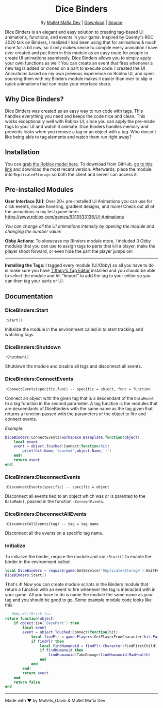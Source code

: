 <div align="center">
<h1>Dice Binders</h1>

By [Mullet Mafia Dev](https://www.roblox.com/groups/5018486/Mullet-Mafia-Dev#!/about) | [Download](https://www.roblox.com/library/5462736550/Dice-Binders) | [Source](https://github.com/Mullets-Gavin/DiceBinders)
</div>

Dice Binders is an elegant and easy solution to creating tag-based UI animations, functions, and events in your game. Inspired by Quenty's RDC 2020 talk on Binders, I realized I had been using that for animations & much more for a bit now, so it only makes sense to compile every animation I have ever created and put them in this module as an easy route for people to create UI animations seamlessly. Dice Binders allows you to simply apply your own functions as well! You can create an event that fires whenever a new tag is added or cloned on a part to execute code. I created the UI Animations based on my own previous experience on Roblox UI, and open sourcing them with my Binders module makes it easier than ever to slip in quick animations that can make your interface sharp.

## Why Dice Binders?
Dice Binders was created as an easy way to run code with tags. This handles everything you need and keeps the code nice and clean. This works exceptionally well with Roblox UI, since you can apply the pre-made tags to your UI and watch it animate. Dice Binders handles memory and prevents leaks when you remove a tag or an object with a tag. Who doesn't like being able to tag elements and watch them run right away?

## Installation
You can [grab the Roblox model here](https://www.roblox.com/library/5462736550/Dice-Binders). To download from GitHub, [go to this link](https://github.com/Mullets-Gavin/DiceBinders/releases/tag/dicebinder-v1.0) and download the most recent version. Afterwards, place the module into `ReplicatedStorage` so both the client and server can access it.

## Pre-installed Modules
**User Interface [UI]:**
Over 20+ pre-installed UI Animations you can use for click events, mouse hovering, gradient designs, and more! Check out all of the animations in my test game here:
https://www.roblox.com/games/5310533136/UI-Animations

*You can change all the UI animations intensity by opening the module and changing the number value!*

**Obby Actions:**
To showcase my Binders module more, I included 3 Obby modules that you can use to assign tags to parts that kill a player, make the player shoot forward, or even hide the part the player jumps on!

---

**Installing the Tags:**
I tagged every module (UI/Obby) so all you have to do is make sure you have [Tiffany's Tag Editor](https://www.roblox.com/library/948084095/Tag-Editor) installed and you should be able to select the module and hit "Import" to add the tag to your editor so you can then tag your parts or UI.

## Documentation

### DiceBinders:Start
```
:Start()
```
Initialize the module in the environment called in to start tracking and watching tags.

### DiceBinders:Shutdown
```
:Shutdown()
```
Shutdown the module and disable all tags and disconnect all events.

### DiceBinders:ConnectEvents
```
:ConnectEvents(specific,func) -- specific = object, func = function
```
Connect an object with the given tag that is a descendant of the `DataModel` to a tag function in the second parameter.  A tag function is the modules that are descendants of DiceBinders with the same name as the tag given that returns a function passed with the parameters of the object to fire and connect events.

*Example:*
```lua
DiceBinders:ConnectEvents(workspace.Baseplate,function(object)
	local event
	event = object.Touched:Connect(function(hit)
		print(hit.Name,'touched',object.Name,'!')
	end)
	return event
end)
```

### DiceBinders:DisconnectEvents
```
:DisconnectEvents(specific) -- specific = object
```
Disconnect all events tied to an object which was or is parented to the `DataModel`, passed in the function `:ConnectEvents`.

### DiceBinders:DisconnectAllEvents
```
:DisconnectAllEvents(tag) -- tag = tag name
```
Disconnect all the events on a specific tag name.

### Initialize
To initialize the binder, require the module and run `:Start()` to enable the binder in the environment called.
```lua
local DiceBinders = require(game:GetService('ReplicatedStorage'):WaitForChild('DiceBinders'))
DiceBinders:Start()
```

That's it! Now you can create module scripts in the Binders module that return a function with an event to fire whenever the tag is interacted with in your game. All you have to do is name the module the same name as your tag and you should be good to go. Some example module code looks like this:
```lua
-- Obby-KillBrick.lua
return function(object)
	if object:IsA('BasePart') then
		local event
		event = object.Touched:Connect(function(hit)
			local findPlr = game.Players:GetPlayerFromCharacter(hit.Parent)
			if findPlr then
				local findHumanoid = findPlr.Character:FindFirstChild('Humanoid')
				if findHumanoid then
					findHumanoid:TakeDamage(findHumanoid.MaxHealth)
				end
			end
		end)
		return event
	end
	return false
end
```
---
Made with ♥ by Mullets_Gavin & Mullet Mafia Dev
